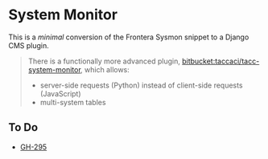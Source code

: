 # System Monitor

This is a _minimal_ conversion of the Frontera Sysmon snippet to a Django CMS plugin.

> There is a functionally more advanced plugin, [bitbucket:taccaci/tacc-system-monitor](https://bitbucket.org/taccaci/tacc-system-monitor), which allows:
>
> - server-side requests (Python) instead of client-side requests (JavaScript)
> - multi-system tables

## To Do

- [GH-295](https://github.com/TACC/Core-CMS/issues/295)
